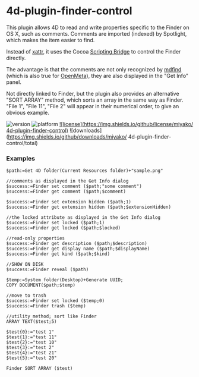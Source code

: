 4d-plugin-finder-control
========================

This plugin allows 4D to read and write properties specific to the Finder on OS X, such as comments.
Comments are imported (indexed) by Spotlight, which makes the item easier to find.

Instead of [xattr](https://developer.apple.com/library/mac/documentation/Darwin/Reference/Manpages/man1/xattr.1.html), it uses the Cocoa [Scripting Bridge](https://developer.apple.com/library/mac/documentation/Cocoa/Conceptual/ScriptingBridgeConcepts/Introduction/Introduction.html) to control the Finder directly.

The advantage is that the comments are not only recognized by [mdfind](https://developer.apple.com/library/mac/documentation/Darwin/Reference/ManPages/man1/mdfind.1.html) (which is also true for [OpenMeta](https://code.google.com/p/openmeta/)), they are also displayed in the "Get Info" panel.

Not directly linked to Finder, but the plugin also provides an alternative "SORT ARRAY" method, which sorts an array in the same way as Finder. "File 1", "File 11", "File 2" will appear in their numerical order, to give an obvious example.

![version](https://img.shields.io/badge/version-18%2B-EB8E5F)
![platform](https://img.shields.io/static/v1?label=platform&message=mac-intel%20|%20mac-arm%20|%20win-64&color=blue)
[![license](https://img.shields.io/github/license/miyako/
4d-plugin-finder-control)](LICENSE)
![downloads](https://img.shields.io/github/downloads/miyako/
4d-plugin-finder-control/total)
### Examples

```
$path:=Get 4D folder(Current Resources folder)+"sample.png"

//comments as displayed in the Get Info dialog 
$success:=Finder set comment ($path;"some comment")
$success:=Finder get comment ($path;$comment)

$success:=Finder set extension hidden ($path;1)
$success:=Finder get extension hidden ($path;$extensionHidden)

//the locked attribute as displayed in the Get Info dialog 
$success:=Finder set locked ($path;1)
$success:=Finder get locked ($path;$locked)

//read-only properties
$success:=Finder get description ($path;$description)
$success:=Finder get display name ($path;$displayName)
$success:=Finder get kind ($path;$kind)

//SHOW ON DISK
$success:=Finder reveal ($path)

$temp:=System folder(Desktop)+Generate UUID;
COPY DOCUMENT($path;$temp)

//move to trash
$success:=Finder set locked ($temp;0)
$success:=Finder trash ($temp)

//utility method; sort like Finder
ARRAY TEXT($test;5)

$test{0}:="test 1"
$test{1}:="test 11"
$test{2}:="test 10"
$test{3}:="test 2"
$test{4}:="test 21"
$test{5}:="test 20"

Finder SORT ARRAY ($test)
```
